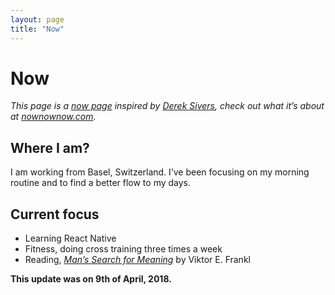 ```yaml
---
layout: page
title: "Now"
---
```


# Now

_This page is a [now page](http://nownownow.com/about) inspired by [Derek Sivers](https://sivers.org/now), check out what it’s about at [nownownow.com](http://nownownow.com/about)._

## Where I am?

I am working from Basel, Switzerland. I’ve been focusing on my morning routine and to find a better flow to my days.

## Current focus

* Learning React Native
* Fitness, doing cross training three times a week
* Reading, _[Man’s Search for Meaning](https://www.goodreads.com/book/show/19306508-man-s-search-for-meaning)_ by Viktor E. Frankl

**This update was on 9th of April, 2018.**
